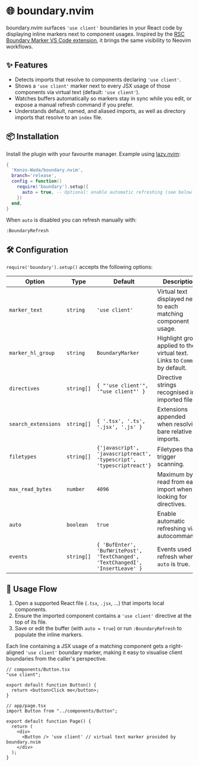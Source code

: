 # 🌐 boundary.nvim

boundary.nvim surfaces `'use client'` boundaries in your React code by displaying inline markers next to component usages. Inspired by the [RSC Boundary Marker VS Code extension](https://github.com/mimifuwacc/rsc-boundary-marker), it brings the same visibility to Neovim workflows.

## ✨ Features

- Detects imports that resolve to components declaring `'use client'`.
- Shows a `'use client'` marker next to every JSX usage of those components via virtual text (default: `'use client'`).
- Watches buffers automatically so markers stay in sync while you edit, or expose a manual refresh command if you prefer.
- Understands default, named, and aliased imports, as well as directory imports that resolve to an `index` file.

## 📦 Installation

Install the plugin with your favourite manager. Example using [lazy.nvim](https://github.com/folke/lazy.nvim):

```lua
{
  'Kenzo-Wada/boundary.nvim',
  branch='release',
  config = function()
    require('boundary').setup({
      auto = true, -- Optional: enable automatic refreshing (see below for more options)
    })
  end,
}
```

When `auto` is disabled you can refresh manually with:

```vim
:BoundaryRefresh
```

## 🛠️ Configuration

`require('boundary').setup()` accepts the following options:

| Option              | Type       | Default                                                                        | Description                                                                 |
| ------------------- | ---------- | ------------------------------------------------------------------------------ | --------------------------------------------------------------------------- |
| `marker_text`       | `string`   | `'use client'`                                                                 | Virtual text displayed next to each matching component usage.               |
| `marker_hl_group`   | `string`   | `BoundaryMarker`                                                               | Highlight group applied to the virtual text. Links to `Comment` by default. |
| `directives`        | `string[]` | `{ "'use client'", '"use client"' }`                                           | Directive strings recognised in imported files.                             |
| `search_extensions` | `string[]` | `{ '.tsx', '.ts', '.jsx', '.js' }`                                             | Extensions appended when resolving bare relative imports.                   |
| `filetypes`         | `string[]` | `{'javascript', 'javascriptreact', 'typescript', 'typescriptreact'}`           | Filetypes that trigger scanning.                                            |
| `max_read_bytes`    | `number`   | `4096`                                                                         | Maximum bytes read from each import when looking for directives.            |
| `auto`              | `boolean`  | `true`                                                                         | Enable automatic refreshing via autocommands.                               |
| `events`            | `string[]` | `{ 'BufEnter', 'BufWritePost', 'TextChanged', 'TextChangedI', 'InsertLeave' }` | Events used to refresh when `auto` is true.                                 |

## 🔄 Usage Flow

1. Open a supported React file (`.tsx`, `.jsx`, …) that imports local components.
2. Ensure the imported component contains a `'use client'` directive at the top of its file.
3. Save or edit the buffer (with `auto = true`) or run `:BoundaryRefresh` to populate the inline markers.

Each line containing a JSX usage of a matching component gets a right-aligned `'use client'` boundary marker, making it easy to visualise client boundaries from the caller's perspective.

```tsx
// components/Button.tsx
"use client";

export default function Button() {
  return <button>Click me</button>;
}

// app/page.tsx
import Button from "../components/Button";

export default function Page() {
  return (
    <div>
      <Button /> 'use client' // virtual text marker provided by boundary.nvim
    </div>
  );
}
```
